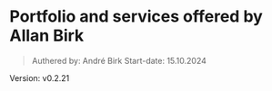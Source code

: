 # Portfolio and services offered by Allan Birk
> Authered by: André Birk
> Start-date: 15.10.2024

Version: v0.2.21